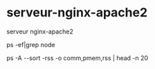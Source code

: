 # serveur-nginx-apache2
serveur nginx-apache2


ps -ef|grep node


ps -A --sort -rss -o comm,pmem,rss | head -n 20
